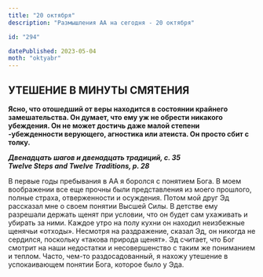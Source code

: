 ```yaml
---
title: "20 октября"
description: "Размышления АА на сегодня - 20 октября"

id: "294"

datePublished: 2023-05-04
moth: "oktyabr"
---
```


## УТЕШЕНИЕ В МИНУТЫ СМЯТЕНИЯ

**Ясно, что отошедший от веры находится в состоянии крайнего замешательства.
Он думает, что ему уж не обрести никакого убеждения. Он не может достичь даже
малой степени -убежденности верующего, агностика или атеиста. Он просто сбит с
толку.**

**_Двенадцать шагов и двенадцать традиций, с. 35  
Twelve Steps and Twelve Traditions, p. 28_**

В первые годы пребывания в АА я боролся с понятием Бога. В моем воображении
все еще прочны были представления из моего прошлого, полные страха,
отверженности и осуждения. Потом мой друг Эд рассказал мне о своем понятии
Высшей Силы. В детстве ему разрешали держать щенят при условии, что он будет
сам ухаживать и убирать за ними. Каждое утро на полу кухни он находил
неизбежные щенячьи «отходы». Несмотря на раздражение, сказал Эд, он никогда не
сердился, поскольку «такова природа щенят». Эд считает, что Бог смотрит на
наши недостатки и несовершенство с таким же пониманием и теплом. Часто, чем-то
раздосадованный, я нахожу утешение в успокаивающем понятии Бога, которое было
у Эда.
